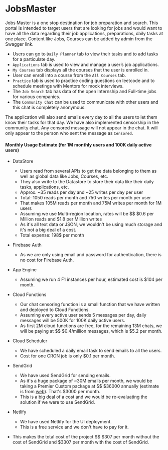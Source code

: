 # JobsMaster

Jobs Master is a one stop destination for job preparation and search. This portal is intended to target users that are looking for jobs and would want to have all the data regarding their job applications, preparations, daily tasks at one place.  Content like Jobs, Courses can be added by admin from the Swagger link. 

- Users can go to `Daily Planner` tab to view their tasks and to add tasks for a particulate day.
- `Applications` tab is used to view and manage a user’s job applications. 
- `My Courses` tab displays all the courses that the user is enrolled in. 
- User can enroll into a course from the `All Courses` tab. 
- `Practice` tab is used to practice coding questions on leetcode and to schedule meetings with Mentors for mock interviews. 
- The `Job Search` tab has data of the open Internship and Full-time jobs for various companies. 
- The `Community Chat` can be used to communicate with other users and this chat is completely anonymous. 

The application will also send emails every day to all the users to let them know their tasks for that day. We have also implemented censorship in the community chat. Any censored message will not appear in the chat. It will only appear to the person who sent the message as `Censored`.

#### Monthly Usage Estimate (for 1M monthly users and 100K daily active users)
- DataStore
    - Users read from several APIs to get the data belonging to them as well as global data like Jobs, Courses, etc.
    - They also write to the Datastore to store their data like their daily tasks, applications, etc.
    - Approx. ~35 reads per day and ~25 writes per day per user
    - Total: 1050 reads per month and 750 writes per month per user
    - That makes 105M reads per month and 75M writes per month for 1M users
    - Assuming we use Multi-region location, rates will be $$ $0.6 per Million reads and $1.8 per Million writes
    - As it's all text data or JSON, we wouldn't be using much storage and it's not a big deal of a cost.
    - Total expense: 198$ per month
- Firebase Auth
    - As we are only using email and password for authentication, there is no cost for Firebase Auth.
- App Engine
    - Assuming we run 4 F1 instances per hour, estimated cost is $104 per month.
- Cloud Functions
    - Our chat censoring function is a small function that we have written and deployed to Cloud Functions.
    - Assuming every active user sends 5 messages per day, daily messages will be 500K for 100K daily active users.
    - As first 2M cloud functions are free, for the remaining 13M chats, we will be paying at $$ $0.4/million messages, which is $5.2 per month.
- Cloud Scheduler
    - We have scheduled a daily email task to send emails to all the users.
    - Cost for one CRON job is only $0.1 per month.
- SendGrid
    - We have used SendGrid for sending emails.
    - As it's a huge package of ~30M emails per month, we would be taking a Premier Custom package at $$ $36000 annually (estimate is from [web](https://capiche.com/q/how-much-are-you-paying-for-sendgrid)). That's $3000 per month.
    - This is a big deal of a cost and we would be re-evaluating the solution if we were to use SendGrid.
- Netlify
    - We have used Netlify for the UI deployment.
    - This is a free service and we don't have to pay for it.

- This makes the total cost of the project $$ $307 per month without the cost of SendGrid and $3307 per month with the cost of SendGrid.
    
